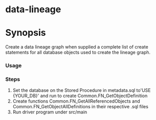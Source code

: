 # data-lineage

Synopsis
======
Create a data lineage graph when supplied a complete list of create statements for all database objects used to create the lineage graph.

### Usage

### Steps
1. Set the database on the Stored Procedure in metadata.sql to'USE {YOUR_DB}' and run to create Common.FN_GetObjectDefinition
2. Create functions Common.FN_GetAllReferencedObjects and Common.FN_GetObjectAllDefinitions in their respective .sql files
3. Run driver program under src/main
